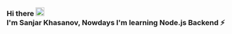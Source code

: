 ### Hi  there   <img src="https://media.giphy.com/media/hvRJCLFzcasrR4ia7z/giphy.gif" width="20px">  <br>I'm Sanjar Khasanov, Nowdays I'm learning Node.js Backend ⚡

<!--
**SanjarKhasanov/SanjarKhasanov** is a ✨ _special_ ✨ repository because its `README.md` (this file) appears on your GitHub profile.

Here are some ideas to get you started:

- 🔭 I’m currently working on ...
- 🌱 I’m currently learning ...
- 👯 I’m looking to collaborate on ...
- 🤔 I’m looking for help with ...
- 💬 Ask me about ...
- 📫 How to reach me: ...
- 😄 Pronouns: ...
- ⚡ Fun fact: ...
-->
